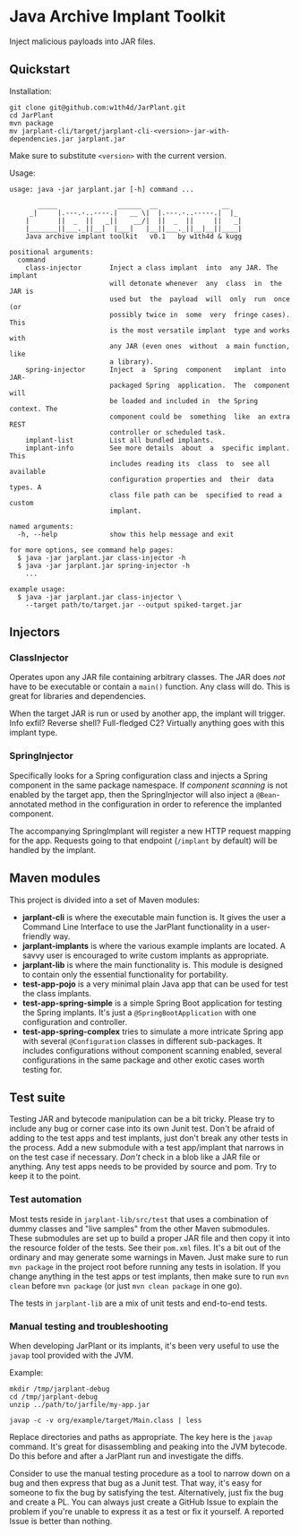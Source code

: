 # Java Archive Implant Toolkit

Inject malicious payloads into JAR files.

## Quickstart

Installation:

```
git clone git@github.com:w1th4d/JarPlant.git
cd JarPlant
mvn package
mv jarplant-cli/target/jarplant-cli-<version>-jar-with-dependencies.jar jarplant.jar
```

Make sure to substitute `<version>` with the current version.

Usage:

```
usage: java -jar jarplant.jar [-h] command ...

       _____               ______  __                __   
     _|     |.---.-..----.|   __ \|  |.---.-..-----.|  |_ 
    |       ||  _  ||   _||    __/|  ||  _  ||     ||   _|
    |_______||___._||__|  |___|   |__||___._||__|__||____|
    Java archive implant toolkit   v0.1   by w1th4d & kugg

positional arguments:
  command
    class-injector       Inject a class implant  into  any JAR. The implant
                         will detonate whenever  any  class  in  the JAR is
                         used but  the  payload  will  only  run  once  (or
                         possibly twice in  some  very  fringe cases). This
                         is the most versatile implant  type and works with
                         any JAR (even ones  without  a main function, like
                         a library).
    spring-injector      Inject  a  Spring  component   implant  into  JAR-
                         packaged Spring  application.  The  component will
                         be loaded and included in  the Spring context. The
                         component could be  something  like  an extra REST
                         controller or scheduled task.
    implant-list         List all bundled implants.
    implant-info         See more details  about  a  specific implant. This
                         includes reading its  class  to  see all available
                         configuration properties and  their  data types. A
                         class file path can be  specified to read a custom
                         implant.

named arguments:
  -h, --help             show this help message and exit

for more options, see command help pages:
  $ java -jar jarplant.jar class-injector -h
  $ java -jar jarplant.jar spring-injector -h
    ...

example usage:
  $ java -jar jarplant.jar class-injector \
    --target path/to/target.jar --output spiked-target.jar
```

## Injectors

### ClassInjector

Operates upon any JAR file containing arbitrary classes.
The JAR does _not_ have to be executable or contain a `main()` function.
Any class will do. This is great for libraries and dependencies.

When the target JAR is run or used by another app, the implant will trigger.
Info exfil? Reverse shell? Full-fledged C2? Virtually anything goes with this implant type.

### SpringInjector

Specifically looks for a Spring configuration class and injects a Spring component in the same package namespace.
If _component scanning_ is not enabled by the target app, then the SpringInjector will also inject a `@Bean`-annotated
method in the configuration in order to reference the implanted component.

The accompanying SpringImplant will register a new HTTP request mapping for the app.
Requests going to that endpoint (`/implant` by default) will be handled by the implant.

## Maven modules

This project is divided into a set of Maven modules:

* **jarplant-cli** is where the executable main function is. It gives the user a Command Line Interface to use the
  JarPlant functionality in a user-friendly way.
* **jarplant-implants** is where the various example implants are located. A savvy user is encouraged to write custom
  implants as appropriate.
* **jarplant-lib** is where the main functionality is. This module is designed to contain only the essential
  functionality for portability.
* **test-app-pojo** is a very minimal plain Java app that can be used for test the class implants.
* **test-app-spring-simple** is a simple Spring Boot application for testing the Spring implants.
  It's just a `@SpringBootApplication` with one configuration and controller.
* **test-app-spring-complex** tries to simulate a more intricate Spring app with several `@Configuration` classes in
  different sub-packages. It includes configurations without component scanning enabled, several configurations in
  the same package and other exotic cases worth testing for.

## Test suite

Testing JAR and bytecode manipulation can be a bit tricky. Please try to include any bug or corner case into its own
Junit test. Don't be afraid of adding to the test apps and test implants, just don't break any other tests in the
process. Add a new submodule with a test app/implant that narrows in on the test case if necessary. *Don't* check in
a blob like a JAR file or anything. Any test apps needs to be provided by source and pom. Try to keep it to the point.

### Test automation

Most tests reside in `jarplant-lib/src/test` that uses a combination of dummy classes and "live samples" from the other
Maven submodules. These submodules are set up to build a proper JAR file and then copy it into the resource folder of
the tests. See their `pom.xml` files. It's a bit out of the ordinary and may generate some warnings in Maven. Just make
sure to run `mvn package`
in the project root before running any tests in isolation. If you change anything in the test apps or test implants,
then make sure to run `mvn clean` before `mvn package` (or just `mvn clean package` in one go).

The tests in `jarplant-lib` are a mix of unit tests and end-to-end tests.

### Manual testing and troubleshooting

When developing JarPlant or its implants, it's been very useful to use the `javap` tool provided with the JVM.

Example:

```
mkdir /tmp/jarplant-debug
cd /tmp/jarplant-debug
unzip ../path/to/jarfile/my-app.jar

javap -c -v org/example/target/Main.class | less
```

Replace directories and paths as appropriate. The key here is the `javap` command. It's great for disassembling and
peaking into the JVM bytecode. Do this before and after a JarPlant run and investigate the diffs.

Consider to use the manual testing procedure as a tool to narrow down on a bug and then express that bug as a Junit
test. That way, it's easy for someone to fix the bug by satisfying the test. Alternatively, just fix the bug and create
a PL. You can always just create a GitHub Issue to explain the problem if you're unable to express it as a test or fix
it yourself. A reported Issue is better than nothing.
